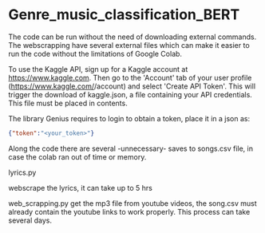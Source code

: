 # Genre_music_classification_BERT

The code can be run without the need of downloading external commands. The webscrapping have several external files which can make it easier to run the code without the limitations of Google Colab.

To use the Kaggle API, sign up for a Kaggle account at https://www.kaggle.com. Then go to the 'Account' tab of your user profile (https://www.kaggle.com/<username>/account) and select 'Create API Token'. This will trigger the download of kaggle.json, a file containing your API credentials. This file must be placed in contents.
  
 The library Genius requires to login to obtain a token, place it in a json as:
  
  ```json
  {"token":"<your_token>"}
  ```
  
  Along the code there are several -unnecessary- saves to songs.csv file, in case the colab ran out of time or memory.
  
  
  <p href=https://github.com/SaulBG99/Genre_music_classification_BERT/blob/main/lyrics.py>lyrics.py</p> webscrape the lyrics, it can take up to 5 hrs
  
  web_scrapping.py get the mp3 file from youtube videos, the song.csv must already contain the youtube links to work properly. This process can take several days.
  
  
  
  
